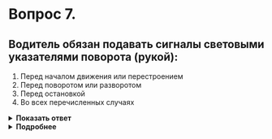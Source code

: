 # Вопрос 7.

## Водитель обязан подавать сигналы световыми указателями поворота (рукой):

1. Перед началом движения или перестроением
2. Перед поворотом или разворотом
3. Перед остановкой
4. Во всех перечисленных случаях

<details>
<summary><b>Показать ответ</b></summary>
Правильный ответ: 4
</details>
<details>
<summary><b>Подробнее</b></summary>
Перед началом движения, перестроением, поворотом (разворотом) и остановкой водитель обязан подавать сигналы световыми указателями поворота соответствующего направления, а если они отсутствуют или неисправны – рукой. При выполнении маневра не должны создаваться опасность для движения, а также помехи другим участникам дорожного движения.
(Пункт 8.1 ПДД)
</details>